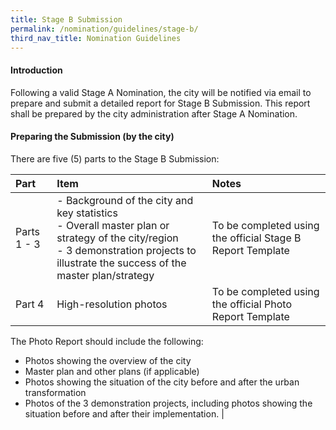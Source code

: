 ```yaml
---
title: Stage B Submission
permalink: /nomination/guidelines/stage-b/
third_nav_title: Nomination Guidelines
---
```


#### **Introduction**

Following a valid Stage A Nomination, the city will be notified via email to prepare and submit a detailed report for Stage B Submission. This report shall be prepared by the city administration after Stage A Nomination.

#### **Preparing the Submission (by the city)**

There are five (5) parts to the Stage B Submission:

| Part | Item | Notes |
|:---|:---|:---|
| Parts 1 - 3 | - Background of the city and key statistics<br>- Overall master plan or strategy of the city/region<br>- 3 demonstration projects to illustrate the success of the master plan/strategy | To be completed using the official Stage B Report Template |
| Part 4 | High-resolution photos | To be completed using the official Photo Report Template

The Photo Report should include the following:

- Photos showing the overview of the city
- Master plan and other plans (if applicable)
- Photos showing the situation of the city before and after the urban transformation
- Photos of the 3 demonstration projects, including photos showing the situation before and after their implementation. |
